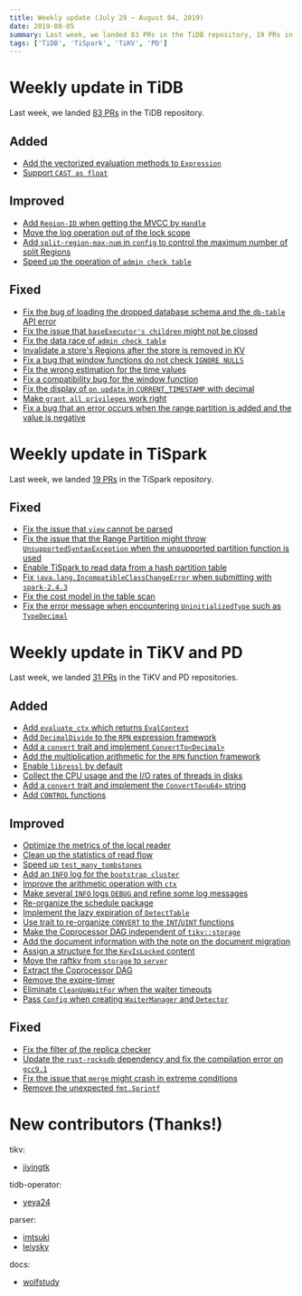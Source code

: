 ```yaml
---
title: Weekly update (July 29 ~ August 04, 2019)
date: 2019-08-05
summary: Last week, we landed 83 PRs in the TiDB repository, 19 PRs in the TiSpark repository, and 31 PRs in the TiKV and PD repositories.
tags: ['TiDB', 'TiSpark', 'TiKV', 'PD']
---
```


# Weekly update in TiDB

Last week, we landed [83 PRs](https://github.com/pingcap/tidb/pulls?utf8=%E2%9C%93&q=is%3Apr+is%3Amerged+merged%3A2019-07-29..2019-08-04+) in the TiDB repository.

## Added

- [Add the vectorized evaluation methods to `Expression`](https://github.com/pingcap/tidb/pull/11530)
- [Support `CAST as float`](https://github.com/pingcap/tidb/pull/11519)

## Improved

- [Add `Region-ID` when getting the MVCC by `Handle`](https://github.com/pingcap/tidb/pull/11436)
- [Move the log operation out of the lock scope](https://github.com/pingcap/tidb/pull/11536)
- [Add `split-region-max-num` in `config` to control the maximum number of split Regions](https://github.com/pingcap/tidb/pull/11427)
- [Speed up the operation of `admin check table`](https://github.com/pingcap/tidb/pull/8572)

## Fixed

- [Fix the bug of loading the dropped database schema and the `db-table` API error](https://github.com/pingcap/tidb/pull/11573)
- [Fix the issue that `baseExecutor's children` might not be closed](https://github.com/pingcap/tidb/pull/11570)
- [Fix the data race of `admin check table`](https://github.com/pingcap/tidb/pull/11568)
- [Invalidate a store's Regions after the store is removed in KV](https://github.com/pingcap/tidb/pull/11567)
- [Fix a bug that window functions do not check `IGNORE NULLS`](https://github.com/pingcap/tidb/pull/11554)
- [Fix the wrong estimation for the time values](https://github.com/pingcap/tidb/pull/11511)
- [Fix a compatibility bug for the window function](https://github.com/pingcap/tidb/pull/11488)
- [Fix the display of `on update` in `CURRENT_TIMESTAMP` with decimal](https://github.com/pingcap/tidb/pull/11480)
- [Make `grant all privileges` work right](https://github.com/pingcap/tidb/pull/11449)
- [Fix a bug that an error occurs when the range partition is added and the value is negative](https://github.com/pingcap/tidb/pull/11407)

# Weekly update in TiSpark

Last week, we landed [19 PRs](https://github.com/pingcap/tispark/pulls?utf8=%E2%9C%93&q=is%3Apr+is%3Amerged+merged%3A2019-07-29..2019-08-04+) in the TiSpark repository.

## Fixed

- [Fix the issue that `view` cannot be parsed](https://github.com/pingcap/tispark/pull/953)
- [Fix the issue that the Range Partition might throw `UnsupportedSyntaxException` when the unsupported partition function is used](https://github.com/pingcap/tispark/pull/960)
- [Enable TiSpark to read data from a hash partition table](https://github.com/pingcap/tispark/pull/966)
- [Fix `java.lang.IncompatibleClassChangeError` when submitting with `spark-2.4.3`](https://github.com/pingcap/tispark/pull/972)
- [Fix the cost model in the table scan](https://github.com/pingcap/tispark/pull/977)
- [Fix the error message when encountering `UninitializedType` such as `TypeDecimal`](https://github.com/pingcap/tispark/pull/979)

# Weekly update in TiKV and PD

Last week, we landed [31 PRs](https://github.com/search?q=repo%3Atikv%2Ftikv+repo%3Apingcap%2Fpd+is%3Apr+is%3Amerged+merged%3A2019-07-29..2019-08-04&type=Issues) in the TiKV and PD repositories.

## Added

- [Add `evaluate_ctx` which returns `EvalContext`](https://github.com/tikv/tikv/pull/5177)
- [Add `DecimalDivide` to the `RPN` expression framework](https://github.com/tikv/tikv/pull/5171)
- [Add a `convert` trait and implement `ConvertTo<Decimal>`](https://github.com/tikv/tikv/pull/5167)
- [Add the multiplication arithmetic for the `RPN` function framework](https://github.com/tikv/tikv/pull/5107)
- [Enable `libressl` by default](https://github.com/tikv/tikv/pull/5140)
- [Collect the CPU usage and the I/O rates of threads in disks](https://github.com/tikv/tikv/pull/5144)
- [Add a `convert` trait and implement the `ConvertTo<u64>` string](https://github.com/tikv/tikv/pull/5146)
- [Add `CONTROL` functions](https://github.com/tikv/tikv/pull/5154)

## Improved

- [Optimize the metrics of the local reader](https://github.com/tikv/tikv/pull/5183)
- [Clean up the statistics of read flow](https://github.com/tikv/tikv/pull/5175)
- [Speed up `test_many_tombstones`](https://github.com/tikv/tikv/pull/5173)
- [Add an `INFO` log for the `bootstrap cluster`](https://github.com/tikv/tikv/pull/5172)
- [Improve the arithmetic operation with `ctx`](https://github.com/tikv/tikv/pull/5166)
- [Make several `INFO` logs `DEBUG` and refine some log messages](https://github.com/tikv/tikv/pull/4768)
- [Re-organize the schedule package](https://github.com/pingcap/pd/pull/1638)
- [Implement the lazy expiration of `DetectTable`](https://github.com/tikv/tikv/pull/5108)
- [Use trait to re-organize `CONVERT` to the `INT`/`UINT` functions](https://github.com/tikv/tikv/pull/5141)
- [Make the Coprocessor DAG independent of `tikv::storage`](https://github.com/tikv/tikv/pull/5143)
- [Add the document information with the note on the document migration](https://github.com/tikv/tikv/pull/5150)
- [Assign a structure for the `KeyIsLocked` content](https://github.com/tikv/tikv/pull/5152)
- [Move the raftkv from `storage` to `server`](https://github.com/tikv/tikv/pull/5153)
- [Extract the Coprocessor DAG](https://github.com/tikv/tikv/pull/5155)
- [Remove the expire-timer](https://github.com/tikv/tikv/pull/5156)
- [Eliminate `CleanUpWaitFor` when the waiter timeouts](https://github.com/tikv/tikv/pull/5157)
- [Pass `Config` when creating `WaiterManager` and `Detector`](https://github.com/tikv/tikv/pull/5162)

## Fixed

- [Fix the filter of the replica checker](https://github.com/pingcap/pd/pull/1660)
- [Update the `rust-rocksdb` dependency and fix the compilation error on `gcc9.1`](https://github.com/tikv/tikv/pull/5164)
- [Fix the issue that `merge` might crash in extreme conditions](https://github.com/tikv/tikv/pull/4595)
- [Remove the unexpected `fmt.Sprintf`](https://github.com/pingcap/pd/pull/1651)

# New contributors (Thanks!)

tikv:

* [jiyingtk](https://github.com/jiyingtk)

tidb-operator:

* [yeya24](https://github.com/yeya24)

parser:

* [imtsuki](https://github.com/imtsuki)
* [leiysky](https://github.com/leiysky)

docs:

* [wolfstudy](https://github.com/wolfstudy)
